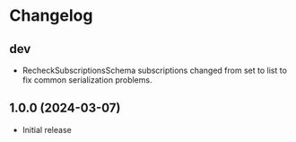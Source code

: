 # Changelog


## dev 

* RecheckSubscriptionsSchema subscriptions changed from set to list to 
  fix common serialization problems.

## 1.0.0 (2024-03-07)

* Initial release